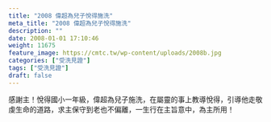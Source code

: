 ```yaml
---
title: "2008 偉超為兒子悅得施洗"
meta_title: "2008 偉超為兒子悅得施洗"
description: ""
date: 2008-01-01 17:10:46
weight: 11675
feature_image: https://cmtc.tw/wp-content/uploads/2008b.jpg
categories: ["受洗見證"]
tags: ["受洗見證"]
draft: false
---
```


感謝主！悅得國小一年級，偉超為兒子施洗，在屬靈的事上教導悅得，引導他走敬虔生命的道路，求主保守到老也不偏離，一生行在主旨意中，為主所用！
        